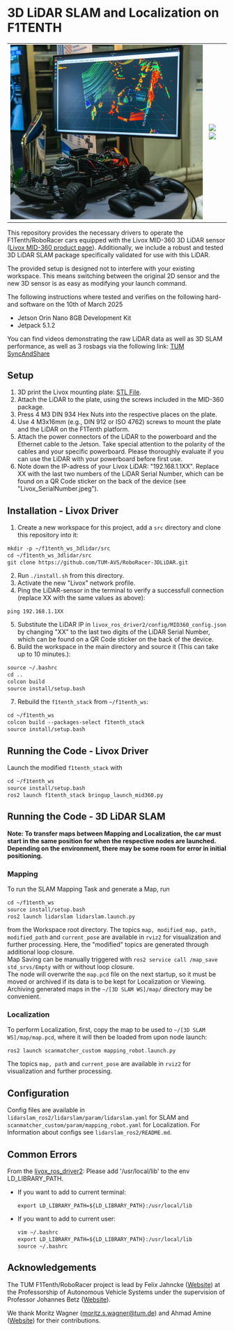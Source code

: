 # 3D LiDAR SLAM and Localization on F1TENTH

<p align="center">
  <table>
    <tr>
      <td><img src="Livox_F1Tenth_Live.JPG" width="480"></td>
      <td>
        <img src="F1Tenth_3DLiDAR_Demo_Rennstrecke_GIF.gif" width="300">
        <img src="F1Tenth_3DLiDAR_Demo_Empore_GIF.gif" width="300"><br>
      </td>
    </tr>
  </table>
</p>


This repository provides the necessary drivers to operate the F1Tenth/RoboRacer cars equipped with the Livox MID-360 3D LiDAR sensor ([Livox MID-360 product page](https://www.livoxtech.com/de/mid-360)). Additionally, we include a robust and tested 3D LiDAR SLAM package specifically validated for use with this LiDAR.

The provided setup is designed not to interfere with your existing workspace. This means switching between the original 2D sensor and the new 3D sensor is as easy as modifying your launch command.

The following instructions where tested and verifies on the following hard- and software on the 10th of March 2025

- Jetson Orin Nano 8GB Development Kit
- Jetpack 5.1.2

You can find videos demonstrating the raw LiDAR data as well as 3D SLAM performance, as well as 3 rosbags via the following link: [TUM SyncAndShare](https://syncandshare.lrz.de/getlink/fiCk878yuz8FvFnavZWunU/Livox_LiDAR)

## Setup
1. 3D print the Livox mounting plate: [STL File](https://github.com/TUM-AVS/F1TENTH-Auxiliaries/tree/main/F1TENTH%20-%20CAD%20Files/Livox%20MID-360%20Adapter%20Plate).
2. Attach the LiDAR to the plate, using the screws included in the MID-360 package.
3. Press 4 M3 DIN 934 Hex Nuts into the respective places on the plate.
4. Use 4 M3x16mm (e.g., DIN 912 or ISO 4762) screws to mount the plate and the LiDAR on the F1Tenth platform.
5. Attach the power connectors of the LiDAR to the powerboard and the Ethernet cable to the Jetson. Take special attention to the polarity of the cables and your specific powerboard. Please thoroughly evaluate if you can use the LiDAR with your powerboard before first use.  
6. Note down the IP-adress of your Livox LiDAR: "192.168.1.1XX". Replace XX with the last two numbers of the LiDAR Serial Number, which can be found on a QR Code sticker on the back of the device (see "Livox_SerialNumber.jpeg").

## Installation - Livox Driver

1. Create a new workspace for this project, add a `src` directory and clone this repository into it:
```
mkdir -p ~/f1tenth_ws_3dlidar/src
cd ~/f1tenth_ws_3dlidar/src
git clone https://github.com/TUM-AVS/RoboRacer-3DLiDAR.git
```
2. Run `./install.sh` from this directory. 
3. Activate the new "Livox" network profile.
4. Ping the LiDAR-sensor in the terminal to verify a successfull connection (replace XX with the same values as above):
```
ping 192.168.1.1XX
```
5. Substitute the LiDAR IP in `livox_ros_driver2/config/MID360_config.json` by changing "XX" to the last two digits of the LiDAR Serial Number, which can be found on a QR Code sticker on the back of the device.
6. Build the workspace in the main directory and source it (This can take up to 10 minutes.):
```
source ~/.bashrc
cd ..
colcon build
source install/setup.bash
```
7. Rebuild the `f1tenth_stack` from `~/f1tenth_ws`:
```
cd ~/f1tenth_ws
colcon build --packages-select f1tenth_stack
source install/setup.bash
```

## Running the Code - Livox Driver
Launch the modified `f1tenth_stack` with
```
cd ~/f1tenth_ws
source install/setup.bash
ros2 launch f1tenth_stack bringup_launch_mid360.py
```

## Running the Code - 3D LiDAR SLAM
**Note: To transfer maps between Mapping and Localization, the car must start in the same position for when the respective nodes are launched. Depending on the environment, there may be some room for error in initial positioning.**
### Mapping
To run the SLAM Mapping Task and generate a Map, run
```
cd ~/f1tenth_ws
source install/setup.bash
ros2 launch lidarslam lidarslam.launch.py
```
from the Workspace root directory. The topics `map, modified_map, path, modified_path` and `current_pose` are available in `rviz2` for visualization and further processing. Here, the "modified" topics are generated through additional loop closure. \
Map Saving can be manually triggered with `ros2 service call /map_save std_srvs/Empty` with or without loop closure. \
The node will overwrite the `map.pcd` file on the next startup, so it must be moved or archived if its data is to be kept for Localization or Viewing. Archiving generated maps in the `~/[3D SLAM WS]/map/` directory may be convenient.

### Localization
To perform Localization, first, copy the map to be used to `~/[3D SLAM WS]/map/map.pcd`, where it will then be loaded from upon node launch:
```
ros2 launch scanmatcher_custom mapping_robot.launch.py 
```
The topics `map, path` and `current_pose` are available in `rviz2` for visualization and further processing.

## Configuration
Config files are available in `lidarslam_ros2/lidarslam/param/lidarslam.yaml` for SLAM and `scanmatcher_custom/param/mapping_robot.yaml` for Localization. For Information about configs see `lidarslam_ros2/README.md`.

## Common Errors
From the [livox_ros_driver2](https://github.com/Livox-SDK/livox_ros_driver2/tree/master):
Please add '/usr/local/lib' to the env LD_LIBRARY_PATH.

* If you want to add to current terminal:

  ```shell
  export LD_LIBRARY_PATH=${LD_LIBRARY_PATH}:/usr/local/lib
  ```

* If you want to add to current user:

  ```shell
  vim ~/.bashrc
  export LD_LIBRARY_PATH=${LD_LIBRARY_PATH}:/usr/local/lib
  source ~/.bashrc
  ```

## Acknowledgements

The TUM F1Tenth/RoboRacer project is lead by Felix Jahncke ([Website](https://www.mos.ed.tum.de/en/avs/team/felix-jahncke/)) at the Professorship of Autonomous Vehicle Systems under the supervision of Professor Johannes Betz ([Website](https://www.mos.ed.tum.de/en/avs/team/prof-dr-ing-johannes-betz/)).

We thank Moritz Wagner ([moritz.s.wagner@tum.de](mailto:moritz.s.wagner@tum.de)) and Ahmad Amine ([Website](https://ahmadamine998.github.io/)) for their contributions.

